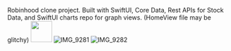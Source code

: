 
Robinhood clone project.
Built with SwiftUI,
Core Data,
Rest APIs for Stock Data,
and SwiftUI charts repo for graph views.
(HomeView file may be glitchy)
<img src="https://user-images.githubusercontent.com/79062633/114958493-223de580-9e31-11eb-81c0-44d05ce69896.PNG" width ="48">
![IMG_9281](https://user-images.githubusercontent.com/79062633/114958497-236f1280-9e31-11eb-9a42-3a3600af3efe.PNG)
![IMG_9282](https://user-images.githubusercontent.com/79062633/114958498-2407a900-9e31-11eb-8465-2ff968c6e208.jpg)
